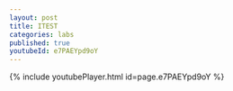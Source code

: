 ```yaml
---
layout: post
title: ITEST
categories: labs
published: true
youtubeId: e7PAEYpd9oY
---
```


{% include youtubePlayer.html id=page.e7PAEYpd9oY %}

